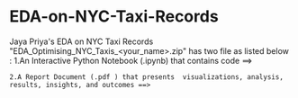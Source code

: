 # EDA-on-NYC-Taxi-Records
Jaya Priya's EDA on NYC Taxi Records
"EDA_Optimising_NYC_Taxis_<your_name>.zip" has two file as listed below : 
    1.An Interactive Python Notebook (.ipynb) that contains code ==>
    
    2.A Report Document (.pdf ) that presents  visualizations, analysis, results, insights, and outcomes ==>
    
